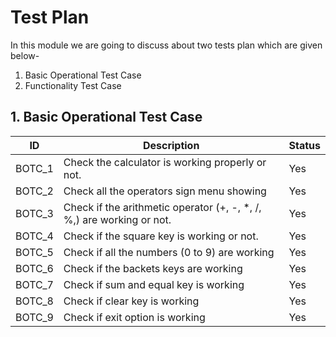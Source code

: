 # Test Plan
  In this module we are going to discuss about two tests plan which are given below-
 1. Basic Operational Test Case
 2. Functionality Test Case
## 1. Basic Operational Test Case
   | ID 	  |                         Description 	                                | Status |
   |--------|-----------------------------------------------------------------------|--------|
   | BOTC_1 | Check the calculator is working properly or not.                      |  Yes   |
   | BOTC_2 | Check all the operators sign menu showing                             |  Yes   |
   | BOTC_3 | Check if the arithmetic operator (+, -, *, /, %,) are working or not. |  Yes   |
   | BOTC_4 | Check if the square key is working or not.                            |  Yes   |
   | BOTC_5 | Check if all the numbers (0 to 9) are working                         |  Yes   |
   | BOTC_6 | Check if the backets keys are working                                 |  Yes   |
   | BOTC_7 | Check if sum and equal key is working                                 |  Yes   |
   | BOTC_8 | Check if clear key is working                                         |  Yes   |
   | BOTC_9 | Check if exit option is working                                       |  Yes   |
